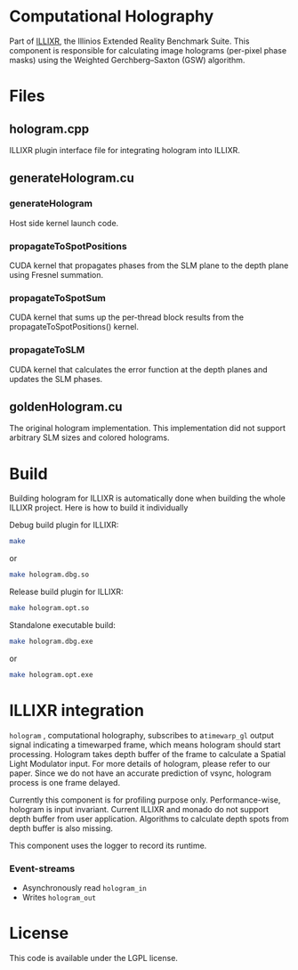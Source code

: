 # Computational Holography

Part of [ILLIXR](https://github.com/ILLIXR/ILLIXR), the Illinios Extended Reality Benchmark Suite. This component is responsible for calculating image holograms (per-pixel phase masks) using the Weighted Gerchberg–Saxton (GSW) algorithm.

# Files

## hologram.<span></span>cpp

ILLIXR plugin interface file for integrating hologram into ILLIXR.

## generateHologram.<span></span>cu

### generateHologram

Host side kernel launch code.

### propagateToSpotPositions

CUDA kernel that propagates phases from the SLM plane to the depth plane using Fresnel summation.

### propagateToSpotSum

CUDA kernel that sums up the per-thread block results from the propagateToSpotPositions() kernel.

### propagateToSLM

CUDA kernel that calculates the error function at the depth planes and updates the SLM phases.

## goldenHologram.<span></span>cu

The original hologram implementation. This implementation did not support arbitrary SLM sizes and colored holograms.

# Build

Building hologram for ILLIXR is automatically done when building the whole ILLIXR project.
Here is how to build it individually

Debug build plugin for ILLIXR:

```sh
make 
```

or

```sh
make hologram.dbg.so
```

Release build plugin for ILLIXR:

```sh
make hologram.opt.so
```

Standalone executable build:

```sh
make hologram.dbg.exe
```

or

```sh
make hologram.opt.exe
```


# ILLIXR integration

`hologram` , computational holography, subscribes to a`timewarp_gl` output signal indicating a
timewarped frame, which means hologram should start processing. Hologram takes depth buffer of the
frame to calculate a Spatial Light Modulator input. For more details of hologram, please refer to
our paper. Since we do not have an accurate prediction of vsync, hologram process is one frame
delayed.

Currently this component is for profiling purpose only. Performance-wise, hologram is input
invariant. Current ILLIXR and monado do not support depth buffer from user application. Algorithms
to calculate depth spots from depth buffer is also missing.

This component uses the logger to record its runtime.

### Event-streams

- Asynchronously read `hologram_in`
- Writes `hologram_out`


# License

This code is available under the LGPL license.
